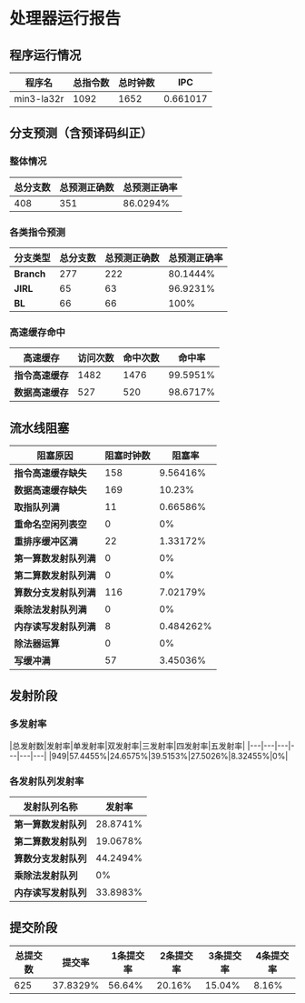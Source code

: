 # 处理器运行报告
## 程序运行情况
|程序名|总指令数|总时钟数|IPC|
|---|---|---|---|
|min3-la32r|1092|1652|0.661017|

## 分支预测（含预译码纠正）
### 整体情况
|总分支数|总预测正确数|总预测正确率|
|---|---|---|
|408|351|86.0294%|

### 各类指令预测
|分支类型|总分支数|总预测正确数|总预测正确率|
|---|---|---|---|
|**Branch**| 277 | 222 | 80.1444%|
|**JIRL**| 65 | 63 | 96.9231%|
|**BL**| 66 | 66 | 100%|

### 高速缓存命中
|高速缓存|访问次数|命中次数|命中率|
|---|---|---|---|
|**指令高速缓存**| 1482 | 1476 | 99.5951%|
|**数据高速缓存**| 527 | 520 | 98.6717%|
## 流水线阻塞
|阻塞原因|阻塞时钟数|阻塞率|
|---|---|---|
|**指令高速缓存缺失**| 158 | 9.56416%|
|**数据高速缓存缺失**| 169 | 10.23%|
|**取指队列满**| 11 | 0.66586%|
|**重命名空闲列表空**|0 | 0%|
|**重排序缓冲区满**|22 | 1.33172%|
|**第一算数发射队列满**|0 | 0%|
|**第二算数发射队列满**|0 | 0%|
|**算数分支发射队列满**|116 | 7.02179%|
|**乘除法发射队列满**|0 | 0%|
|**内存读写发射队列满**|8 | 0.484262%|
|**除法器运算**|0 | 0%|
|**写缓冲满**|57 | 3.45036%|

## 发射阶段
### 多发射率
|总发射数|发射率|单发射率|双发射率|三发射率|四发射率|五发射率|
|---|---|---|---|---|---|
|949|57.4455%|24.6575%|39.5153%|27.5026%|8.32455%|0%|

### 各发射队列发射率
|发射队列名称|发射率|
|---|---|
|**第一算数发射队列**|28.8741%|
|**第二算数发射队列**|19.0678%|
|**算数分支发射队列**|44.2494%|
|**乘除法发射队列**|0%|
|**内存读写发射队列**|33.8983%|

## 提交阶段
|总提交数|提交率|1条提交率|2条提交率|3条提交率|4条提交率|
|---|---|---|---|---|---|
|625|37.8329%|56.64%|20.16%|15.04%|8.16%|
